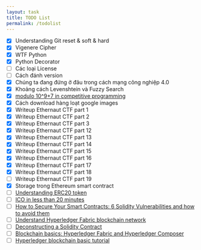 ```yaml
---
layout: task
title: TODO List
permalink: /todolist
---
```


- [x] Understanding Git reset & soft & hard
- [x] Vigenere Cipher
- [x] WTF Python
- [x] Python Decorator
- [ ] Các loại License
- [ ] Cách đánh version
- [x] Chúng ta đang đứng ở đâu trong cách mạng công nghiệp 4.0
- [x] Khoảng cách Levenshtein và Fuzzy Search
- [x] [modulo 10^9+7 in competitive programming](https://www.quora.com/What-exactly-is-print-it-modulo-10-9-+-7-in-competitive-programming-web-sites)
- [x] Cách download hàng loạt google images
- [x] Writeup Ethernaut CTF part 1
- [x] Writeup Ethernaut CTF part 2
- [x] Writeup Ethernaut CTF part 3
- [x] Writeup Ethernaut CTF part 12
- [x] Writeup Ethernaut CTF part 13
- [x] Writeup Ethernaut CTF part 14
- [x] Writeup Ethernaut CTF part 15
- [x] Writeup Ethernaut CTF part 16
- [x] Writeup Ethernaut CTF part 17
- [x] Writeup Ethernaut CTF part 18
- [ ] Writeup Ethernaut CTF part 19
- [x] Storage trong Ethereum smart contract
- [ ] [Understanding ERC20 token](https://medium.com/@jgm.orinoco/understanding-erc-20-token-contracts-a809a7310aa5)
- [ ] [ICO in less than 20 minutes](https://medium.com/bitfwd/how-to-do-an-ico-on-ethereum-in-less-than-20-minutes-a0062219374)
- [ ] [How to Secure Your Smart Contracts: 6 Solidity Vulnerabilities and how to avoid them](https://medium.com/loom-network/how-to-secure-your-smart-contracts-6-solidity-vulnerabilities-and-how-to-avoid-them-part-1-c33048d4d17d)
- [ ] [Understand Hyperledger Fabric blockchain network](https://hyperledger-fabric.readthedocs.io/en/latest/network/network.html)
- [ ] [Deconstructing a Solidity Contract](https://blog.zeppelin.solutions/deconstructing-a-solidity-contract-part-i-introduction-832efd2d7737)
- [ ] [Blockchain basics: Hyperledger Fabric and Hyperledger Composer](https://www.ibm.com/developerworks/cloud/library/cl-blockchain-hyperledger-fabric-hyperledger-composer-compared/index.html)
- [ ] [Hyperledger blockchain basic tutorial](https://www.ibm.com/developerworks/cloud/library/cl-model-test-your-blockchain-network-with-hyperledger-composer-playground/index.html)
